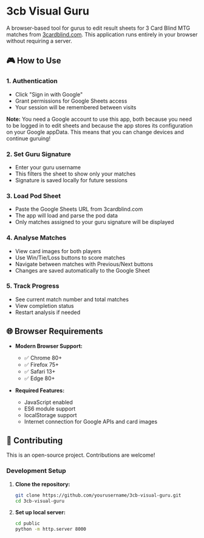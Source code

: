 # 3cb Visual Guru

A browser-based tool for gurus to edit result sheets for 3 Card Blind MTG matches from [3cardblind.com](www.3cardblind.com). This application runs entirely in your browser without requiring a server.


## 🎮 How to Use

### 1. **Authentication**
- Click "Sign in with Google" 
- Grant permissions for Google Sheets access
- Your session will be remembered between visits

**Note:** You need a Google account to use this app, both because you need to be logged in to edit sheets
and because the app stores its configuration on your Google appData. This means that you can change devices
and continue guruing!

### 2. **Set Guru Signature**
- Enter your guru username
- This filters the sheet to show only your matches
- Signature is saved locally for future sessions

### 3. **Load Pod Sheet**
- Paste the Google Sheets URL from 3cardblind.com
- The app will load and parse the pod data
- Only matches assigned to your guru signature will be displayed

### 4. **Analyse Matches**
- View card images for both players
- Use Win/Tie/Loss buttons to score matches
- Navigate between matches with Previous/Next buttons
- Changes are saved automatically to the Google Sheet

### 5. **Track Progress**
- See current match number and total matches
- View completion status
- Restart analysis if needed

## 🌐 Browser Requirements

- **Modern Browser Support:**
  - ✅ Chrome 80+
  - ✅ Firefox 75+
  - ✅ Safari 13+
  - ✅ Edge 80+

- **Required Features:**
  - JavaScript enabled
  - ES6 module support
  - localStorage support
  - Internet connection for Google APIs and card images

## 🤝 Contributing

This is an open-source project. Contributions are welcome!

### Development Setup

1. **Clone the repository:**
   ```bash
   git clone https://github.com/yourusername/3cb-visual-guru.git
   cd 3cb-visual-guru
   ```

2. **Set up local server:**
   ```bash
   cd public
   python -m http.server 8000
   ```
